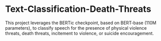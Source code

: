 # Text-Classification-Death-Threats
This project leverages the BERTic checkpoint, based on BERT-base (110M parameters), to classify speech for the presence of physical violence threats, death threats, incitement to violence, or suicide encouragement.
